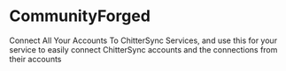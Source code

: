 # CommunityForged
Connect All Your Accounts To ChitterSync Services, and use this for your service to easily connect ChitterSync accounts and the connections from their accounts
